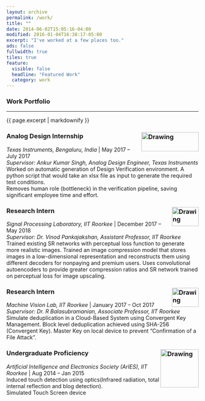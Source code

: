 ```yaml
---
layout: archive
permalink: /work/
title: ""
date: 2014-06-02T15:05:16-04:00
modified: 2016-01-04T16:38:17-05:00
excerpt: "I've worked at a few places too."
ads: false
fullwidth: true
tiles: true
feature:
  visible: false
  headline: "Featured Work"
  category: work
---
```

### Work Portfolio
<hr>
{{ page.excerpt | markdownify }}

### Analog Design Internship <img src="https://akella17.github.io/images/TI.png" alt="Drawing" width="150" height="50" align="right"/>

*Texas Instruments, Bengaluru, India* \| May 2017 – July 2017 <br>
<i>Supervisor: Ankur Kumar Singh, Analog Design Engineer, Texas Instruments</i> <br>
Worked on automatic generation of Design Verification environment. A python script that would take an xlsx file as input to generate the required test conditions.<br>
Removes human role (bottleneck) in the verification pipeline, saving significant employee time and effort.


### Research Intern <img src="https://akella17.github.io/images/IITR.jpg" alt="Drawing" width="70" height="50" align="right"/>

*Signal Processing Laboratory, IIT Roorkee* \| December 2017 – May 2018<br>
<i>Supervisor: Dr. Vinod Pankajakshan, Assistant Professor, IIT Roorkee</i><br>
Trained existing SR networks with perceptual loss function to generate more realistic images.
Trained an image compression model that stores images in a low-dimensional representation and reconstructs
them using different decoders for nonpaying and premium users.
Uses convolutional autoencoders to provide greater compression ratios and SR network trained on perceptual loss
for image upscaling.

### Research Intern <img src="https://akella17.github.io/images/IITR.jpg" alt="Drawing" width="70" height="50" align="right"/>

*Machine Vision Lab, IIT Roorkee* \| January 2017 – Oct 2017<br>
<i>Supervisor: Dr. R Balasubramanian, Associate Professor, IIT Roorkee</i><br>
Simulate deduplication in a Cloud-Based System using Convergent Key Management.
Block level deduplication achieved using SHA-256 (Convergent Key).
Master Key on local device to prevent “Confirmation of a File Attack”. <br />

### Undergraduate Proficiency <img src="https://akella17.github.io/images/aries.jpg" alt="Drawing" width="100" height="100" align="right"/>

*Artificial Intelligence and Electronics Society (ArIES), IIT Roorkee* \| Aug 2014 – Jan 2015 <br>
Induced touch detection using optics(Infrared radiation, total internal reflection and blog detection). <br>
Simulated Touch Screen device
